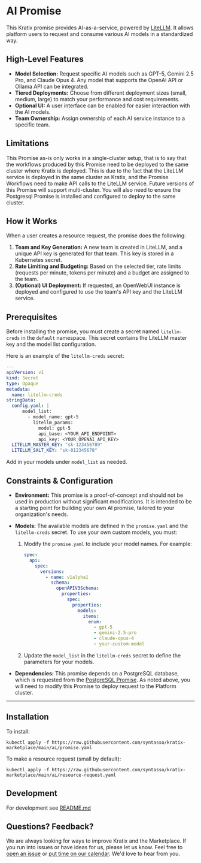 # AI Promise

This Kratix promise provides AI-as-a-service, powered by
[LiteLLM](https://litellm.ai/). It allows platform users to request and consume
various AI models in a standardized way.

## High-Level Features

- **Model Selection:** Request specific AI models such as GPT-5, Gemini 2.5 Pro, and Claude Opus 4. Any model that supports the OpenAI API or Ollama API can be integrated.
- **Tiered Deployments:** Choose from different deployment sizes (small, medium, large) to match your performance and cost requirements.
- **Optional UI:** A user interface can be enabled for easier interaction with the AI models.
- **Team Ownership:** Assign ownership of each AI service instance to a specific team.

## Limitations
This Promise as-is only works in a single-cluster setup, that is to say that the
workflows produced by this Promise need to be deployed to the same cluster where
Kratix is deployed. This is due to the fact that the LiteLLM service is deployed
in the same cluster as Kratix, and the Promise Workflows need to make API calls
to the LiteLLM service. Future versions of this Promise will support
multi-cluster. You will also need to ensure the Postgresql Promise is installed
and configured to deploy to the same cluster.

## How it Works

When a user creates a resource request, the promise does the following:

1. **Team and Key Generation:** A new team is created in LiteLLM, and a unique API key is generated for that team. This key is stored in a Kubernetes secret.
2. **Rate Limiting and Budgeting:** Based on the selected tier, rate limits (requests per minute, tokens per minute) and a budget are assigned to the team.
3. **(Optional) UI Deployment:** If requested, an OpenWebUI instance is deployed and configured to use the team's API key and the LiteLLM service.

## Prerequisites

Before installing the promise, you must create a secret named `litellm-creds` in the `default` namespace. This secret contains the LiteLLM master key and the model list configuration. 

Here is an example of the `litellm-creds` secret:

```yaml
---
apiVersion: v1
kind: Secret
type: Opaque
metadata:
  name: litellm-creds
stringData:
  config.yaml: |
      model_list:
        - model_name: gpt-5
          litellm_params:
            model: gpt-5
            api_base: <YOUR_API_ENDPOINT>
            api_key: <YOUR_OPENAI_API_KEY>
  LITELLM_MASTER_KEY: "sk-123456789"
  LITELLM_SALT_KEY: "sk-012345678"
```

Add in your models under `model_list` as needed.

## Constraints & Configuration

- **Environment:** This promise is a proof-of-concept and should not be used in production without significant modifications. It is intended to be a starting point for building your own AI promise, tailored to your organization's needs.
- **Models:** The available models are defined in the `promise.yaml` and the `litellm-creds` secret. To use your own custom models, you must:
    1.  Modify the `promise.yaml` to include your model names. For example:
        ```yaml
        spec:
          api:
            spec:
              versions:
                - name: v1alpha1
                  schema:
                    openAPIV3Schema:
                      properties:
                        spec:
                          properties:
                            models:
                              items:
                                enum:
                                  - gpt-5
                                  - gemini-2.5-pro
                                  - claude-opus-4
                                  - your-custom-model
        ```
    2.  Update the `model_list` in the `litellm-creds` secret to define the parameters for your models.

- **Dependencies:** This promise depends on a PostgreSQL database, which is
requested from the [PostgreSQL
Promise](https://github.com/syntasso/promise-postgresql). As noted above, you
will need to modify this Promise to deploy request to the Platform cluster.

---

## Installation

To install:
```
kubectl apply -f https://raw.githubusercontent.com/syntasso/kratix-marketplace/main/ai/promise.yaml
```

To make a resource request (small by default):
```
kubectl apply -f https://raw.githubusercontent.com/syntasso/kratix-marketplace/main/ai/resource-request.yaml
```

## Development

For development see [README.md](./internal/README.md)

## Questions? Feedback?

We are always looking for ways to improve Kratix and the Marketplace. If you run into issues or have ideas for us, please let us know. Feel free to [open an issue](https://github.com/syntasso/kratix-marketplace/issues/new/choose) or [put time on our calendar](https://www.syntasso.io/contact-us). We'd love to hear from you.
